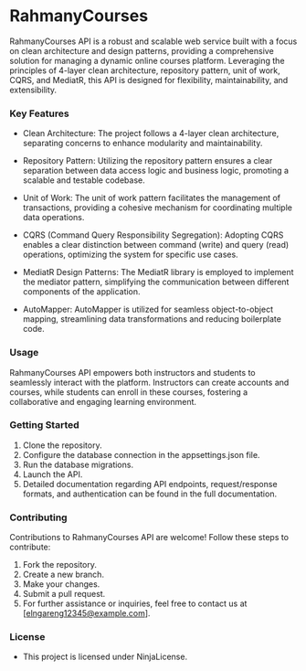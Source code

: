 # RahmanyCourses
RahmanyCourses API is a robust and scalable web service built with a focus on clean architecture and design patterns, providing a comprehensive solution for managing a dynamic online courses platform. Leveraging the principles of 4-layer clean architecture, repository pattern, unit of work, CQRS, and MediatR, this API is designed for flexibility, maintainability, and extensibility.

### Key Features
- Clean Architecture: The project follows a 4-layer clean architecture, separating concerns to enhance modularity and maintainability.

- Repository Pattern: Utilizing the repository pattern ensures a clear separation between data access logic and business logic, promoting a scalable and testable codebase.

- Unit of Work: The unit of work pattern facilitates the management of transactions, providing a cohesive mechanism for coordinating multiple data operations.
- CQRS (Command Query Responsibility Segregation): Adopting CQRS enables a clear distinction between command (write) and query (read) operations, optimizing the system for specific use cases.

- MediatR Design Patterns: The MediatR library is employed to implement the mediator pattern, simplifying the communication between different components of the application.

- AutoMapper: AutoMapper is utilized for seamless object-to-object mapping, streamlining data transformations and reducing boilerplate code.

### Usage
RahmanyCourses API empowers both instructors and students to seamlessly interact with the platform. Instructors can create accounts and courses, while students can enroll in these courses, fostering a collaborative and engaging learning environment.

### Getting Started
1. Clone the repository.
2. Configure the database connection in the appsettings.json file.
3. Run the database migrations.
4. Launch the API.
5. Detailed documentation regarding API endpoints, request/response formats, and authentication can be found in the full documentation.

### Contributing
Contributions to RahmanyCourses API are welcome! Follow these steps to contribute:
1. Fork the repository.
2. Create a new branch.
3. Make your changes.
4. Submit a pull request.
5. For further assistance or inquiries, feel free to contact us at [elngareng12345@example.com].

### License
- This project is licensed under NinjaLicense.